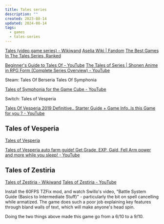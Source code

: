 ```yaml
---
title: Tales series
description: ""
created: 2023-08-14
updated: 2024-08-14
tags:
  - games
  - tales-series
---
```


[Tales (video game series) - Wikiwand](<https://omni.wikiwand.com/en/Tales_(video_game_series)>)
[Aselia Wiki | Fandom](https://aselia.fandom.com/wiki/Main_Page)
[The Best Games In The Tales Series, Ranked](https://www.thegamer.com/best-tales-games-ranked/)

[Beginner's Guide to Tales Of - YouTube](https://www.youtube.com/watch?v=SZuT9wbpzQo)
[The Tales of Series | Shonen Anime in RPG Form (Complete Series Overview) - YouTube](https://www.youtube.com/watch?v=gP9nd5KSpRU)

Steam:
Tales Of Berseria
Tales Of Symphonia

[Tales of Symphonia for the Game Cube - YouTube](https://www.youtube.com/playlist?list=PLcJeZQ2AGVnW83F7y7njwv7DrlFw5orGt)

Switch:
Tales of Vesperia

[Tales Of Vesperia 2019 Definitive.. Starter Guide + Game Info..Is this Game for you ? - YouTube](https://www.youtube.com/watch?v=nz6LYzxCO98)

## Tales of Vesperia

[Tales of Vesperia](https://hyouta.com/vesperia/?version=pc&locale=eng)

[Tales of Vesperia auto farm guide! Get Grade, EXP, Gald, Fell Arm power and more while you sleep! - YouTube](https://www.youtube.com/watch?v=GBWgstFksDA)

## Tales of Zestiria

[Tales of Zestiria - Wikiwand](https://omni.wikiwand.com/en/Tales_of_Zestiria)
[Tales of Zestiria - YouTube](https://www.youtube.com/playlist?list=PLcJeZQ2AGVnVeOx8ZYiGzpfRp0BG6UHbE)

Install the 60FPS TZFix mod, and watch Swillo's video, "Battle System Guide (Basics to Intermediate Stuff)" - particularly the bit on spell cancelling while armatized. The game does such a poor job explaining key features through bland walls of text, which will make anyone's head spin.

Doing the two things above made this game go from a 6/10 to a 9/10.
